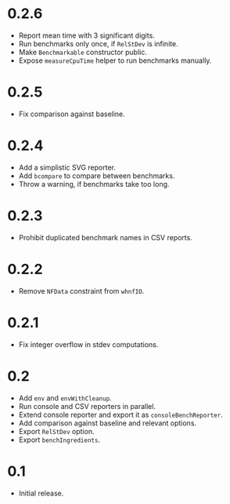 # 0.2.6

* Report mean time with 3 significant digits.
* Run benchmarks only once, if `RelStDev` is infinite.
* Make `Benchmarkable` constructor public.
* Expose `measureCpuTime` helper to run benchmarks manually.

# 0.2.5

* Fix comparison against baseline.

# 0.2.4

* Add a simplistic SVG reporter.
* Add `bcompare` to compare between benchmarks.
* Throw a warning, if benchmarks take too long.

# 0.2.3

* Prohibit duplicated benchmark names in CSV reports.

# 0.2.2

* Remove `NFData` constraint from `whnfIO`.

# 0.2.1

* Fix integer overflow in stdev computations.

# 0.2

* Add `env` and `envWithCleanup`.
* Run console and CSV reporters in parallel.
* Extend console reporter and export it as `consoleBenchReporter`.
* Add comparison against baseline and relevant options.
* Export `RelStDev` option.
* Export `benchIngredients`.

# 0.1

* Initial release.

